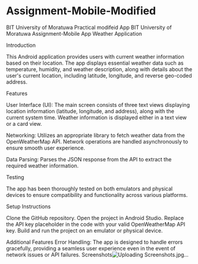 # Assignment-Mobile-Modified
BIT University of Moratuwa Practical modifeid App
BIT University of Moratuwa Assignment-Mobile App Weather Application

Introduction

This Android application provides users with current weather information based on their location. The app displays essential weather data such as temperature, humidity, and weather description, along with details about the user's current location, including latitude, longitude, and reverse geo-coded address.

Features

User Interface (UI): The main screen consists of three text views displaying location information (latitude, longitude, and address), along with the current system time. Weather information is displayed either in a text view or a card view.

Networking: Utilizes an appropriate library to fetch weather data from the OpenWeatherMap API. Network operations are handled asynchronously to ensure smooth user experience.

Data Parsing: Parses the JSON response from the API to extract the required weather information.

Testing

The app has been thoroughly tested on both emulators and physical devices to ensure compatibility and functionality across various platforms.

Setup Instructions

Clone the GitHub repository. Open the project in Android Studio. Replace the API key placeholder in the code with your valid OpenWeatherMap API key. Build and run the project on an emulator or physical device.

Additional Features Error Handling: The app is designed to handle errors gracefully, providing a seamless user experience even in the event of network issues or API failures. Screenshots![Uploading Screenshots.jpg…]()
